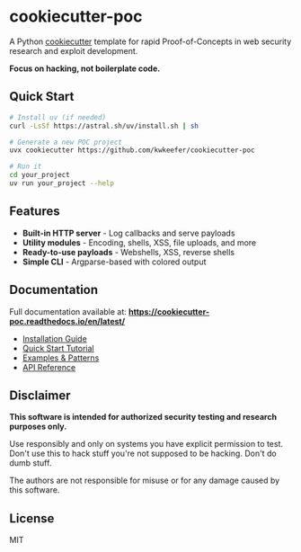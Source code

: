 # cookiecutter-poc

A Python [cookiecutter](https://cookiecutter.readthedocs.io/en/stable/README.html) template for rapid Proof-of-Concepts in web security research and exploit development.

**Focus on hacking, not boilerplate code.**

## Quick Start

```bash
# Install uv (if needed)
curl -LsSf https://astral.sh/uv/install.sh | sh

# Generate a new POC project
uvx cookiecutter https://github.com/kwkeefer/cookiecutter-poc

# Run it
cd your_project
uv run your_project --help
```

## Features

- **Built-in HTTP server** - Log callbacks and serve payloads
- **Utility modules** - Encoding, shells, XSS, file uploads, and more
- **Ready-to-use payloads** - Webshells, XSS, reverse shells
- **Simple CLI** - Argparse-based with colored output

## Documentation

Full documentation available at: **https://cookiecutter-poc.readthedocs.io/en/latest/**

- [Installation Guide](https://cookiecutter-poc.readthedocs.io/en/latest/installation.html)
- [Quick Start Tutorial](https://cookiecutter-poc.readthedocs.io/en/latest/quickstart.html)
- [Examples & Patterns](https://cookiecutter-poc.readthedocs.io/en/latest/examples.html)
- [API Reference](https://cookiecutter-poc.readthedocs.io/en/latest/api/index.html)

## Disclaimer

**This software is intended for authorized security testing and research purposes only.**

Use responsibly and only on systems you have explicit permission to test. Don't use this to hack stuff you're not supposed to be hacking. Don't do dumb stuff.

The authors are not responsible for misuse or for any damage caused by this software.

## License

MIT